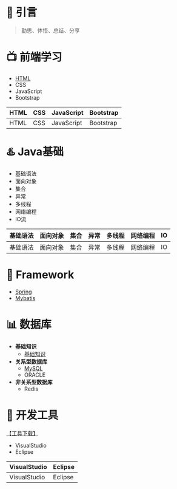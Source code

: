 # :star2: 引言
> 勤思、体悟、总结、分享


# :tv: 前端学习
- [HTML](https://mp.weixin.qq.com/s/HqW-o3dA5d8efJCBvfFwbA)
- CSS
- JavaScript
- Bootstrap

HTML|CSS|JavaScript|Bootstrap
--|--|--|--
HTML|CSS|JavaScript|Bootstrap


# :hotsprings: Java基础
- 基础语法
- 面向对象
- 集合
- 异常
- 多线程
- 网络编程
- IO流

基础语法|面向对象|集合|异常|多线程|网络编程|IO
--|--|--|--|--|--|--
基础语法|面向对象|集合|异常|多线程|网络编程|IO


# :briefcase: Framework
- [Spring](https://blog.csdn.net/wyd288/article/details/84305345)
- [Mybatis](https://github.com/wyd288/fan1111/blob/master/src/Mybatis.md)


# :bar_chart: 数据库
- **基础知识**
  - [基础知识](https://github.com/wyd288/fan1111/blob/master/src/DataBase.md)
- **关系型数据库**
  - [MySQL](https://github.com/wyd288/fan1111/blob/master/src/MySQL.md)
  - ORACLE
- **非关系型数据库**
  - Redis


# :clap: 开发工具
[【工具下载】](http://www.baidu.com)
- VisualStudio
- Eclipse

VisualStudio|Eclipse
--|--
VisualStudio|Eclipse

